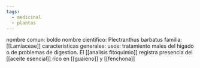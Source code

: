 ```yaml
---
tags:
  - medicinal
  - plantas
---
```


nombre comun: boldo
nombre cientifico: Plectranthus barbatus
familia: [[Lamiaceae]]
caracteristicas generales: 
usos: tratamiento males del hígado o de problemas de digestion. El [[analisis fitoquimio]] registra presencia del [[aceite esencial]] rico en [[guaieno]] y [[fenchona]]
